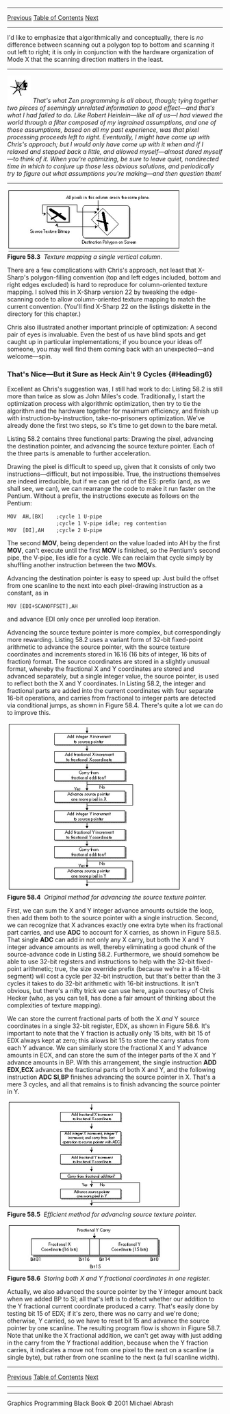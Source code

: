   ------------------------ --------------------------------- --------------------
  [Previous](58-02.html)   [Table of Contents](index.html)   [Next](58-04.html)
  ------------------------ --------------------------------- --------------------

I'd like to emphasize that algorithmically and conceptually, there is
*no* difference between scanning out a polygon top to bottom and
scanning it out left to right; it is only in conjunction with the
hardware organization of Mode X that the scanning direction matters in
the least.

  ------------------- ------------------------------------------------------------------------------------------------------------------------------------------------------------------------------------------------------------------------------------------------------------------------------------------------------------------------------------------------------------------------------------------------------------------------------------------------------------------------------------------------------------------------------------------------------------------------------------------------------------------------------------------------------------------------------------------------------------------------------------------------------------------------------------------------------------------------------
  ![](images/i.jpg)   *That's what Zen programming is all about, though; tying together two pieces of seemingly unrelated information to good effect—and that's what I had failed to do. Like Robert Heinlein—like all of us—I had viewed the world through a filter composed of my ingrained assumptions, and one of those assumptions, based on all my past experience, was that pixel processing proceeds left to right. Eventually, I might have come up with Chris's approach; but I would only have come up with it when and if I relaxed and stepped back a little, and allowed myself—almost dared myself—to think of it. When you're optimizing, be sure to leave quiet, nondirected time in which to conjure up those less obvious solutions, and periodically try to figure out what assumptions you're making—and then question them!*
  ------------------- ------------------------------------------------------------------------------------------------------------------------------------------------------------------------------------------------------------------------------------------------------------------------------------------------------------------------------------------------------------------------------------------------------------------------------------------------------------------------------------------------------------------------------------------------------------------------------------------------------------------------------------------------------------------------------------------------------------------------------------------------------------------------------------------------------------------------------

![](images/58-03.jpg)\
 **Figure 58.3**  *Texture mapping a single vertical column.*

There are a few complications with Chris's approach, not least that
X-Sharp's polygon-filling convention (top and left edges included,
bottom and right edges excluded) is hard to reproduce for
column-oriented texture mapping. I solved this in X-Sharp version 22 by
tweaking the edge-scanning code to allow column-oriented texture mapping
to match the current convention. (You'll find X-Sharp 22 on the listings
diskette in the directory for this chapter.)

Chris also illustrated another important principle of optimization: A
second pair of eyes is invaluable. Even the best of us have blind spots
and get caught up in particular implementations; if you bounce your
ideas off someone, you may well find them coming back with an
unexpected—and welcome—spin.

### That's Nice—But it Sure as Heck Ain't 9 Cycles {#Heading6}

Excellent as Chris's suggestion was, I still had work to do: Listing
58.2 is still more than twice as slow as John Miles's code.
Traditionally, I start the optimization process with algorithmic
optimization, then try to tie the algorithm and the hardware together
for maximum efficiency, and finish up with instruction-by-instruction,
take-no-prisoners optimization. We've already done the first two steps,
so it's time to get down to the bare metal.

Listing 58.2 contains three functional parts: Drawing the pixel,
advancing the destination pointer, and advancing the source texture
pointer. Each of the three parts is amenable to further acceleration.

Drawing the pixel is difficult to speed up, given that it consists of
only two instructions—difficult, but not impossible. True, the
instructions themselves are indeed irreducible, but if we can get rid of
the ES: prefix (and, as we shall see, we can), we can rearrange the code
to make it run faster on the Pentium. Without a prefix, the instructions
execute as follows on the Pentium:


    MOV  AH,[BX]    ;cycle 1 U-pipe
                    ;cycle 1 V-pipe idle; reg contention
    MOV  [DI],AH    ;cycle 2 U-pipe

The second **MOV**, being dependent on the value loaded into AH by the
first **MOV**, can't execute until the first **MOV** is finished, so the
Pentium's second pipe, the V-pipe, lies idle for a cycle. We can reclaim
that cycle simply by shuffling another instruction between the two
**MOV**s.

Advancing the destination pointer is easy to speed up: Just build the
offset from one scanline to the next into each pixel-drawing instruction
as a constant, as in


    MOV [EDI+SCANOFFSET],AH

and advance EDI only once per unrolled loop iteration.

Advancing the source texture pointer is more complex, but
correspondingly more rewarding. Listing 58.2 uses a variant form of
32-bit fixed-point arithmetic to advance the source pointer, with the
source texture coordinates and increments stored in 16.16 (16 bits of
integer, 16 bits of fraction) format. The source coordinates are stored
in a slightly unusual format, whereby the fractional X and Y coordinates
are stored and advanced separately, but a single integer value, the
source pointer, is used to reflect both the X and Y coordinates. In
Listing 58.2, the integer and fractional parts are added into the
current coordinates with four separate 16-bit operations, and carries
from fractional to integer parts are detected via conditional jumps, as
shown in Figure 58.4. There's quite a lot we can do to improve this.

![](images/58-04.jpg)\
 **Figure 58.4**  *Original method for advancing the source texture
pointer.*

First, we can sum the X and Y integer advance amounts outside the loop,
then add them both to the source pointer with a single instruction.
Second, we can recognize that X advances exactly one extra byte when its
fractional part carries, and use **ADC** to account for X carries, as
shown in Figure 58.5. That single **ADC** can add in not only any X
carry, but both the X and Y integer advance amounts as well, thereby
eliminating a good chunk of the source-advance code in Listing 58.2.
Furthermore, we should somehow be able to use 32-bit registers and
instructions to help with the 32-bit fixed-point arithmetic; true, the
size override prefix (because we're in a 16-bit segment) will cost a
cycle per 32-bit instruction, but that's better than the 3 cycles it
takes to do 32-bit arithmetic with 16-bit instructions. It isn't
obvious, but there's a nifty trick we can use here, again courtesy of
Chris Hecker (who, as you can tell, has done a fair amount of thinking
about the complexities of texture mapping).

We can store the current fractional parts of both the X *and* Y source
coordinates in a single 32-bit register, EDX, as shown in Figure 58.6.
It's important to note that the Y fraction is actually only 15 bits,
with bit 15 of EDX always kept at zero; this allows bit 15 to store the
carry status from each Y advance. We can similarly store the fractional
X and Y advance amounts in ECX, and can store the sum of the integer
parts of the X and Y advance amounts in BP. With this arrangement, the
single instruction **ADD EDX,ECX** advances the fractional parts of both
X and Y, and the following instruction **ADC SI,BP** finishes advancing
the source pointer in X. That's a mere 3 cycles, and all that remains is
to finish advancing the source pointer in Y.

![](images/58-05.jpg)\
 **Figure 58.5**  *Efficient method for advancing source texture
pointer.*

![](images/58-06.jpg)\
 **Figure 58.6**  *Storing both X and Y fractional coordinates in one
register.*

Actually, we also advanced the source pointer by the Y integer amount
back when we added BP to SI; all that's left is to detect whether our
addition to the Y fractional current coordinate produced a carry. That's
easily done by testing bit 15 of EDX; if it's zero, there was no carry
and we're done; otherwise, Y carried, so we have to reset bit 15 and
advance the source pointer by one scanline. The resulting program flow
is shown in Figure 58.7. Note that unlike the X fractional addition, we
can't get away with just adding in the carry from the Y fractional
addition, because when the Y fraction carries, it indicates a move not
from one pixel to the next on a scanline (a single byte), but rather
from one scanline to the next (a full scanline width).

  ------------------------ --------------------------------- --------------------
  [Previous](58-02.html)   [Table of Contents](index.html)   [Next](58-04.html)
  ------------------------ --------------------------------- --------------------

* * * * *

Graphics Programming Black Book © 2001 Michael Abrash
